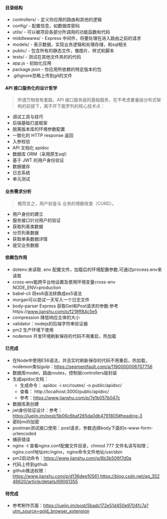 #### 目录结构
- controllers/ - 定义你应用的路由和其他的逻辑
- config/ - 配置信息，如数据库密码
- utils/ - 可以被项目各部分所调用的功能函数和代码
- middlewares/ - Express 中间件，将要处理在进入路由之前的请求
- models/ - 表示数据，实现业务逻辑和处理存储，和sql相关
- public/ - 包含所有的静态文件，像图片、样式和脚本
- tests/ - 测试在其他文件夹的的代码
- app.js - 初始化应用
- package.json - 你应用所依赖的特定版本的包
- .gitignore忽略上传到git的文件
#### API 接口服务化的设计哲学
>所谓万物皆有套路，API 接口服务层的基础服务，在不考虑重量级分布式架构的前提下，离不开下面罗列的核心技术点：
- 调试工具与技巧
- 后端基础打底框架
- 脱离版本库的环境参数配置
- 一致化的 HTTP response 返回
- 入参校验
- API 文档化 apidoc
- 数据库 ORM（采用原生sql）
- 基于 JWT 的用户身份验证
- 数据缓存
- 日志系统
- 单元测试
#### 业务需求分析
>概而言之，用户权鉴与 业务的增删改查（CURD）。
- 用户身份的建立
- 服务接口针对用户的验证
- 获取列表类数据
- 分页列表数据
- 获取单条数据详情
- 提交业务数据
#### 依赖包作用
- dotenv:来读取 .env 配置文件，加载后的环境配置参数,可通过process.env来读取
- cross-env能跨平台地设置及使用环境变量cross-env NODE_ENV=production 
- babel-cli 将es6语法转换成es5语法
- morgan可以尝试一天写入一个日志文件
- body-parser Express 获取Get和Post请求的参数:参考https://www.jianshu.com/p/f219ff84c5e5
- compression 降低响应主体的大小
- validator：nodejs的后端字符串验证器
- pm2 生产环境下使用
- nodemon 开发环境刷新保存的代码不用重启，热加载
#### 已完成
- 在Node中使用ES6语法，并且实时刷新保存的代码不用重启，热加载，nodemon类似gulp：https://segmentfault.com/a/1190000006707756
- 数据库model，路由routes，控制层controllers层封装
- 生成apidoc文档：
  - 生成命令： apidoc -i src/routes/ -o public/apidoc/
  - 查看： http://localhost:3000/public/apidoc/
  - 参考：https://www.jianshu.com/p/7e1b057b047c
- 数据库表创建
- jwt身份验证设计：参考： https://juejin.im/post/5b06c6baf265da0db4791805#heading-3
- 密码md5加密
- postman测试接口使用：post请求，参数选择body下面的x-www-form-urlencoded
- 捕获错误
- nginx -t 查看nginx.conf配置文件目录，chmod 777 文件名读写权限；nginx.conf地址etc/nginx，nginx命令文件地址/usr/sbin
- pm2启动命令：https://www.jianshu.com/p/6b3b506f7d0a
- 代码上传到github
- github推送权限：https://www.jianshu.com/p/d136dee10561,https://blog.csdn.net/qq_35246620/article/details/69061355
#### 待完成
- 参考制作页面：https://juejin.im/post/5badc172e51d450e9704fc7a?utm_source=gold_browser_extension
